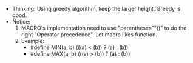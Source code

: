 * Thinking: Using greedy algorithm, keep the larger height. Greedy is good. 
* Notice:
    1.  MACRO's implementation need to use "parentheses""()" to do the right "Operator precedence". Let macro likes function.
    2.  Example:
        * #define MIN(a, b) (((a) < (b)) ? (a) : (b))
        * #define MAX(a, b) (((a) > (b)) ? (a) : (b))